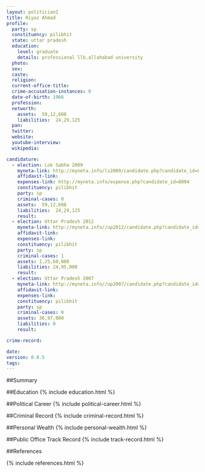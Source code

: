 ```yaml
---
layout: politician2
title: Riyaz Ahmad
profile: 
  party: sp
  constituency: pilibhit
  state: uttar pradesh
  education: 
    level: graduate
    details: professional llb,allahabad university
  photo: 
  sex: 
  caste: 
  religion: 
  current-office-title: 
  crime-accusation-instances: 0
  date-of-birth: 1966
  profession: 
  networth: 
    assets:  59,12,608
    liabilities:  24,29,125
  pan: 
  twitter: 
  website: 
  youtube-interview: 
  wikipedia: 

candidature: 
  - election: Lok Sabha 2009
    myneta-link: http://myneta.info/ls2009/candidate.php?candidate_id=8094
    affidavit-link: 
    expenses-link: http://myneta.info/expense.php?candidate_id=8094
    constituency: pilibhit 
    party: sp
    criminal-cases: 0
    assets:  59,12,608
    liabilities:  24,29,125
    result:  
  - election: Uttar Pradesh 2012
    myneta-link: http://myneta.info//up2012/candidate.php?candidate_id=2239
    affidavit-link: 
    expenses-link: 
    constituency: pilibhit 
    party: sp
    criminal-cases: 1
    assets: 1,25,60,000
    liabilities: 24,95,000
    result:  
  - election: Uttar Pradesh 2007
    myneta-link: http://myneta.info//up2007/candidate.php?candidate_id=79
    affidavit-link: 
    expenses-link: 
    constituency: pilibhit 
    party: sp
    criminal-cases: 0
    assets: 36,97,000
    liabilities: 0
    result:  

crime-record: 

date: 
version: 0.0.5
tags: 
---
```

##Summary


##Education
{% include education.html %}


##Political Career
{% include political-career.html %}


##Criminal Record
{% include criminal-record.html %}


##Personal Wealth
{% include personal-wealth.html %}


##Public Office Track Record
{% include track-record.html %}


##References


{% include references.html %}
